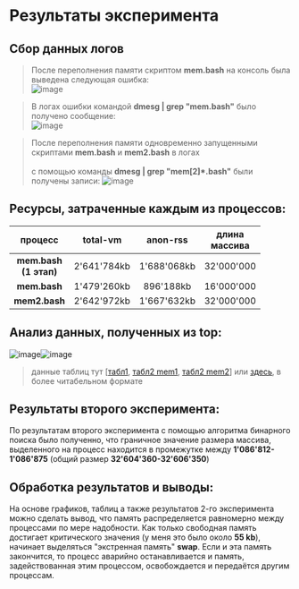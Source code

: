 # Результаты эксперимента	

## Сбор данных логов 	

> После переполнения памяти скриптом **mem.bash** на консоль была выведена следующая ошибка:	
![image](https://user-images.githubusercontent.com/71635718/100548169-fce27d80-327b-11eb-8b88-7f74dc7f4dfb.png)	


> В логах ошибки командой **dmesg | grep "mem.bash"** было получено сообщение:	
![image](https://user-images.githubusercontent.com/71635718/100548212-31563980-327c-11eb-9375-f9835dc7709d.png)	


> После переполнения памяти одновременно запущенными скриптами **mem.bash** и **mem2.bash** в логах <br>	
с помощью команды **dmesg | grep "mem[2]*.bash"** были получены записи:	
![image](https://user-images.githubusercontent.com/71635718/100549804-30c2a080-3286-11eb-9d41-cb226842043c.png)	


## Ресурсы, затраченные каждым из процессов:	

|          процесс         |   total-vm  |   anon-rss  | длина<br>массива  |	
|:------------------------:|:-----------:|:-----------:|:-----------------:|	
| **mem.bash<br>(1 этап)** | 2'641'784kb | 1'688'068kb |     32'000'000    |	
|       **mem.bash**       | 1'479'260kb |  896'188kb  |     16'000'000    |	
|       **mem2.bash**      | 2'642'972kb | 1'667'632kb |     32'000'000    |	


## Анализ данных, полученных из top:	
![image](https://user-images.githubusercontent.com/71635718/100557397-efe47f00-32b9-11eb-85e8-884791184b60.png)![image](https://user-images.githubusercontent.com/71635718/100558133-17d5e180-32be-11eb-85fd-b5780fa7a8fe.png)	

> данные таблиц тут [[табл1](https://github.com/VitalDikov/ITMO-Projects-OS/blob/master/lab5/exp1/table1), [табл2 mem1](https://github.com/VitalDikov/ITMO-Projects-OS/blob/master/lab5/exp1/table1_1), [табл2 mem2](https://github.com/VitalDikov/ITMO-Projects-OS/blob/master/lab5/exp1/table1_2)] или [здесь](https://docs.google.com/spreadsheets/d/1HLdAqzLY6ojRUSsi68wGGaFyfhxTBNpa3wSHKE-CfCo/edit#gid=0), в более читабельном формате	
## Результаты второго эксперимента:	
По результатам второго эксперимента с помощью алгоритма бинарного поиска было полученно, что граничное значение размера массива, выделенного на процесс находится в промежутке между **1'086'812-1'086'875** (общий размер **32'604'360-32'606'350**)	

## Обработка результатов и выводы: 	
На основе графиков, таблиц а также результатов 2-го эксперимента можно сделать вывод, что память распределяется равномерно между процессами по мере надобности. Как только свободная память достигает критического значения (у меня это было около **55 kb**), начинает выделяться "экстренная память" **swap**. Если и эта память закончится, то процесс аварийно останавливается и память, задействованная этим процессом, освобождается и передаётся другим процессам. 
